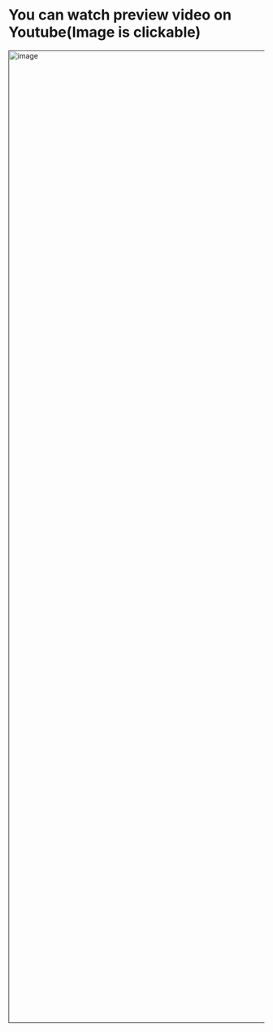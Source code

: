 <div>
  <h1>You can watch preview video on Youtube(Image is clickable)</h1>
  <a href=""https://youtu.be/9_mMKDZXwbg"><img width="2940" height="1912" alt="image" src="https://github.com/user-attachments/assets/614fb478-a175-44f3-b15b-91f680133b78"/></a>
</div>
